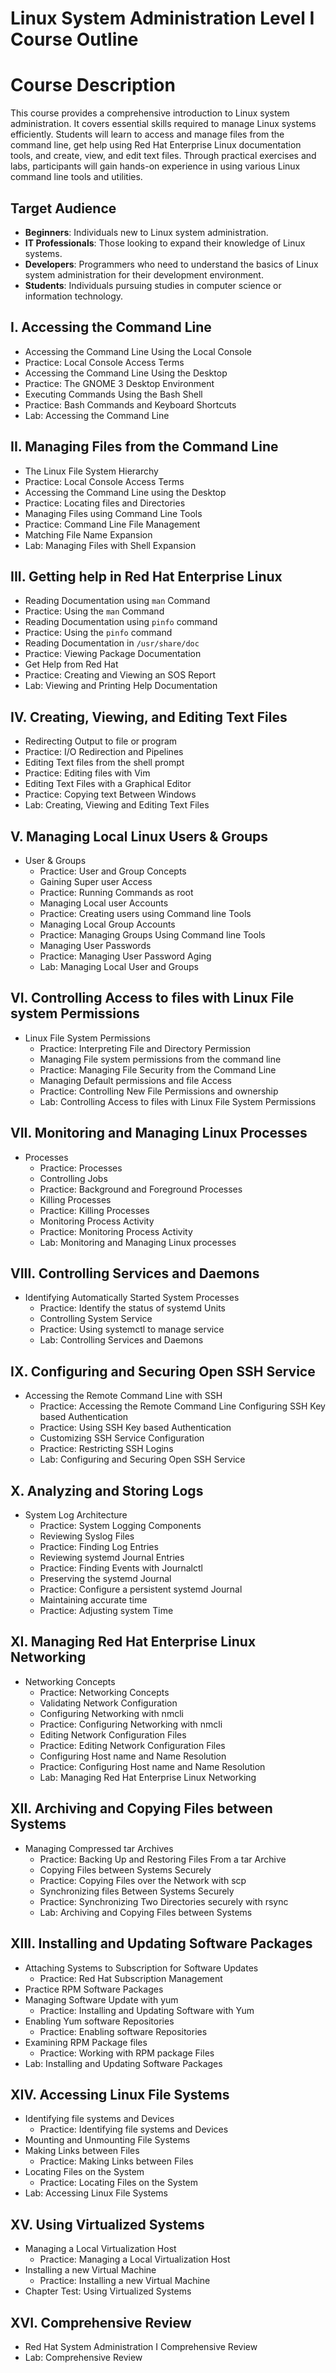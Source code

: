 # Linux System Administration Level I Course Outline

# Course Description
This course provides a comprehensive introduction to Linux system administration. It covers essential skills required to manage Linux systems efficiently. Students will learn to access and manage files from the command line, get help using Red Hat Enterprise Linux documentation tools, and create, view, and edit text files. Through practical exercises and labs, participants will gain hands-on experience in using various Linux command line tools and utilities.

## Target Audience
- **Beginners**: Individuals new to Linux system administration.
- **IT Professionals**: Those looking to expand their knowledge of Linux systems.
- **Developers**: Programmers who need to understand the basics of Linux system administration for their development environment.
- **Students**: Individuals pursuing studies in computer science or information technology.


## I. Accessing the Command Line 

- Accessing the Command Line Using the Local Console
- Practice: Local Console Access Terms
- Accessing the Command Line Using the Desktop
- Practice: The GNOME 3 Desktop Environment
- Executing Commands Using the Bash Shell
- Practice: Bash Commands and Keyboard Shortcuts
- Lab: Accessing the Command Line

## II. Managing Files from the Command Line

- The Linux File System Hierarchy
- Practice: Local Console Access Terms
- Accessing the Command Line using the Desktop
- Practice: Locating files and Directories
- Managing Files using Command Line Tools
- Practice: Command Line File Management
- Matching File Name Expansion
- Lab: Managing Files with Shell Expansion

## III. Getting help in Red Hat Enterprise Linux

- Reading Documentation using `man` Command
- Practice: Using the `man` Command
- Reading Documentation using `pinfo` command
- Practice: Using the `pinfo` command
- Reading Documentation in `/usr/share/doc`
- Practice: Viewing Package Documentation
- Get Help from Red Hat
- Practice: Creating and Viewing an SOS Report
- Lab: Viewing and Printing Help Documentation

## IV. Creating, Viewing, and Editing Text Files

- Redirecting Output to file or program
- Practice: I/O Redirection and Pipelines
- Editing Text files from the shell prompt
- Practice: Editing files with Vim
- Editing Text Files with a Graphical Editor
- Practice: Copying text Between Windows
- Lab: Creating, Viewing and Editing Text Files

## V. Managing Local Linux Users & Groups

- User & Groups
  - Practice: User and Group Concepts
  - Gaining Super user Access
  - Practice: Running Commands as root
  - Managing Local user Accounts
  - Practice: Creating users using Command line Tools
  - Managing Local Group Accounts
  - Practice: Managing Groups Using Command line Tools
  - Managing User Passwords
  - Practice: Managing User Password Aging
  - Lab: Managing Local User and Groups

## VI. Controlling Access to files with Linux File system Permissions

- Linux File System Permissions
  - Practice: Interpreting File and Directory Permission
  - Managing File system permissions from the command line
  - Practice: Managing File Security from the Command Line
  - Managing Default permissions and file Access
  - Practice: Controlling New File Permissions and ownership
  - Lab: Controlling Access to files with Linux File System Permissions

## VII. Monitoring and Managing Linux Processes

- Processes
  - Practice: Processes
  - Controlling Jobs
  - Practice: Background and Foreground Processes
  - Killing Processes
  - Practice: Killing Processes
  - Monitoring Process Activity
  - Practice: Monitoring Process Activity
  - Lab: Monitoring and Managing Linux processes

## VIII. Controlling Services and Daemons

- Identifying Automatically Started System Processes
  - Practice: Identify the status of systemd Units
  - Controlling System Service
  - Practice: Using systemctl to manage service
  - Lab: Controlling Services and Daemons

## IX. Configuring and Securing Open SSH Service

- Accessing the Remote Command Line with SSH
  - Practice: Accessing the Remote Command Line Configuring SSH Key based Authentication
  - Practice: Using SSH Key based Authentication
  - Customizing SSH Service Configuration
  - Practice: Restricting SSH Logins
  - Lab: Configuring and Securing Open SSH Service

## X. Analyzing and Storing Logs

- System Log Architecture
  - Practice: System Logging Components
  - Reviewing Syslog Files
  - Practice: Finding Log Entries
  - Reviewing systemd Journal Entries
  - Practice: Finding Events with Journalctl
  - Preserving the systemd Journal
  - Practice: Configure a persistent systemd Journal
  - Maintaining accurate time
  - Practice: Adjusting system Time

## XI. Managing Red Hat Enterprise Linux Networking

- Networking Concepts
  - Practice: Networking Concepts
  - Validating Network Configuration
  - Configuring Networking with nmcli
  - Practice: Configuring Networking with nmcli
  - Editing Network Configuration Files
  - Practice: Editing Network Configuration Files
  - Configuring Host name and Name Resolution
  - Practice: Configuring Host name and Name Resolution
  - Lab: Managing Red Hat Enterprise Linux Networking

## XII. Archiving and Copying Files between Systems

- Managing Compressed tar Archives
  - Practice: Backing Up and Restoring Files From a tar Archive
  - Copying Files between Systems Securely
  - Practice: Copying Files over the Network with scp
  - Synchronizing files Between Systems Securely
  - Practice: Synchronizing Two Directories securely with rsync
  - Lab: Archiving and Copying Files between Systems


## XIII. Installing and Updating Software Packages

- Attaching Systems to Subscription for Software Updates
  - Practice: Red Hat Subscription Management
- Practice RPM Software Packages
- Managing Software Update with yum
  - Practice: Installing and Updating Software with Yum
- Enabling Yum software Repositories
  - Practice: Enabling software Repositories
- Examining RPM Package files
  - Practice: Working with RPM package Files
- Lab: Installing and Updating Software Packages

## XIV. Accessing Linux File Systems

- Identifying file systems and Devices
  - Practice: Identifying file systems and Devices
- Mounting and Unmounting File Systems
- Making Links between Files
  - Practice: Making Links between Files
- Locating Files on the System
  - Practice: Locating Files on the System
- Lab: Accessing Linux File Systems

## XV. Using Virtualized Systems

- Managing a Local Virtualization Host
  - Practice: Managing a Local Virtualization Host
- Installing a new Virtual Machine
  - Practice: Installing a new Virtual Machine
- Chapter Test: Using Virtualized Systems

## XVI. Comprehensive Review

- Red Hat System Administration I Comprehensive Review
- Lab: Comprehensive Review


